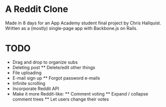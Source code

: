# A Reddit Clone

Made in 8 days for an App Academy student final project by Chris Hallquist. Written as a (mostly) single-page app with Backbone.js on Rails. 

# TODO

* Drag and drop to organize subs
* Deleting post
** Delete/edit other things
* File uploading
* E-mail sign up
** Forgot password e-mails
* Infinite scrolling
* Incorporate Reddit API
* Make it more Reddit-like:
** Comment voting
** Expand / collapse comment trees
** Let users change their votes